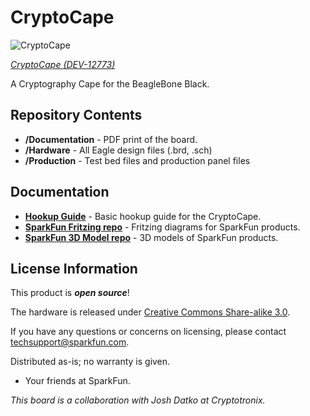 CryptoCape
==========

![CryptoCape](https://cdn.sparkfun.com//assets/parts/9/5/4/9/12773-01a.jpg)

[*CryptoCape (DEV-12773)*](https://www.sparkfun.com/products/12773)

A Cryptography Cape for the BeagleBone Black.

Repository Contents
-------------------

* **/Documentation** - PDF print of the board.
* **/Hardware** - All Eagle design files (.brd, .sch)
* **/Production** - Test bed files and production panel files

Documentation
--------------
* **[Hookup Guide](https://learn.sparkfun.com/tutorials/cryptocape-hookup-guide)** - Basic hookup guide for the CryptoCape.
* **[SparkFun Fritzing repo](https://github.com/sparkfun/Fritzing_Parts)** - Fritzing diagrams for SparkFun products.
* **[SparkFun 3D Model repo](https://github.com/sparkfun/3D_Models)** - 3D models of SparkFun products. 

License Information
-------------------

This product is _**open source**_! 

The hardware is released under [Creative Commons Share-alike 3.0](http://creativecommons.org/licenses/by-sa/3.0/).

If you have any questions or concerns on licensing, please contact techsupport@sparkfun.com.

Distributed as-is; no warranty is given.

- Your friends at SparkFun.

_This board is a collaboration with Josh Datko at Cryptotronix._
